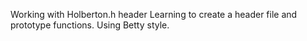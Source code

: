 Working with Holberton.h header
Learning to create a header file and prototype functions. Using Betty style.
